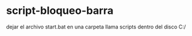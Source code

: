 ﻿# script-bloqueo-barra
dejar el archivo start.bat en una carpeta llama scripts dentro del disco C:/
